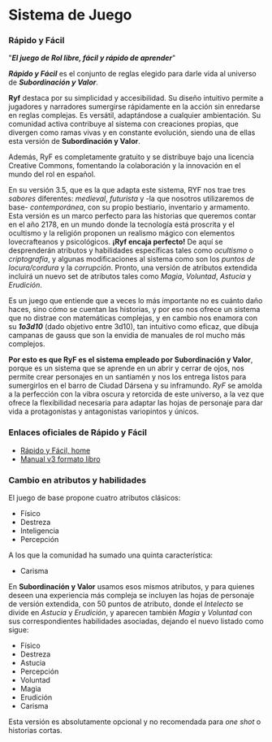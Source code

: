 # Sistema de Juego
### Rápido y Fácil
"***El juego de Rol libre, fácil y rápido de aprender***"

***Rápido y Fácil*** es el conjunto de reglas elegido para darle vida al universo de ***Subordinación y Valor***.

**Ryf** destaca por su simplicidad y accesibilidad. Su diseño intuitivo permite a jugadores y narradores sumergirse rápidamente en la acción sin enredarse en reglas complejas. Es versátil, adaptándose a cualquier ambientación. Su comunidad activa contribuye al sistema con creaciones propias, que divergen como ramas vivas y en constante evolución, siendo una de ellas esta versión de **Subordinación y Valor**.

Además, RyF es completamente gratuito y se distribuye bajo una licencia Creative Commons, fomentando la colaboración y la innovación en el mundo del rol en español.

En su versión 3.5, que es la que adapta este sistema, RYF nos trae tres *sabores* diferentes: *medieval*, *futurista* y -la que nosotros utilizaremos de base- *contemporánea*, con su propio bestiario, inventario y armamento. Esta versión es un marco perfecto para las historias que queremos contar en el año 2178, en un mundo donde la tecnología está proscrita y el ocultismo y la religión proponen un realismo mágico con elementos lovecrafteanos y psicológicos. **¡Ryf encaja perfecto!** De aquí se desprenderán atributos y habilidades específicas tales como *ocultismo* o *criptografía*, y algunas modificaciones al sistema como son los *puntos de locura/cordura* y la *corrupción*. Pronto, una versión de atributos extendida incluirá un nuevo set de atributos tales como *Magia*, *Voluntad*, *Astucia* y *Erudición*.

Es un juego que entiende que a veces lo más importante no es cuánto daño haces, sino cómo se cuentan las historias, y por eso nos ofrece un sistema que no distrae con matemáticas complejas, y en cambio nos enamora con su ***1o3d10*** (dado objetivo entre 3d10), tan intuitivo como eficaz, que dibuja campanas de gauss que son la envidia de manuales de rol mucho más complejos.

**Por esto es que RyF es el sistema empleado por Subordinación y Valor**, porque es un sistema que se aprende en un abrir y cerrar de ojos, nos permite crear personajes en un santiamén y nos los entrega listos para sumergirlos en el barro de Ciudad Dársena y su inframundo. *RyF* se amolda a la perfección con la vibra oscura y retorcida de este universo, a la vez que ofrece la flexibilidad necesaria para adaptar las hojas de personaje para dar vida a protagonistas y antagonistas variopintos y únicos.


### Enlaces oficiales de Rápido y Fácil

- [Rápido y Fácil, home](https://www.rapidoyfacil.es/)
- [Manual v3 formato libro](https://www.rapidoyfacil.es/?get_group_doc=12/1454496845-ryf3v.pdf)


### Cambio en atributos y habilidades

El juego de base propone cuatro atributos clásicos:
- Físico
- Destreza
- Inteligencia
- Percepción

A los que la comunidad ha sumado una quinta característica:
- Carisma

En **Subordinación y Valor** usamos esos mismos atributos, y para quienes deseen una experiencia más compleja se incluyen las hojas de personaje de versión extendida, con 50 puntos de atributo, donde el *Intelecto* se divide en *Astucia* y *Erudición*, y aparecen también *Magia* y *Voluntad* con sus correspondientes habilidades asociadas, dejando el nuevo listado como sigue:

- Físico
- Destreza
- Astucia
- Percepción
- Voluntad
- Magia
- Erudición
- Carisma

Esta versión es absolutamente opcional y no recomendada para *one shot* o historias cortas.

